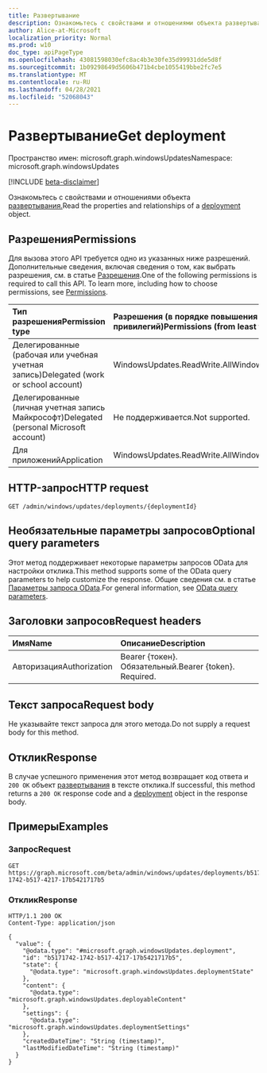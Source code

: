 ```yaml
---
title: Развертывание
description: Ознакомьтесь с свойствами и отношениями объекта развертывания.
author: Alice-at-Microsoft
localization_priority: Normal
ms.prod: w10
doc_type: apiPageType
ms.openlocfilehash: 43081598030efc8ac4b3e30fe35d99931dde5d8f
ms.sourcegitcommit: 1b09298649d5606b471b4cbe1055419bbe2fc7e5
ms.translationtype: MT
ms.contentlocale: ru-RU
ms.lasthandoff: 04/28/2021
ms.locfileid: "52068043"
---
```

# <a name="get-deployment"></a><span data-ttu-id="3c3d5-103">Развертывание</span><span class="sxs-lookup"><span data-stu-id="3c3d5-103">Get deployment</span></span>
<span data-ttu-id="3c3d5-104">Пространство имен: microsoft.graph.windowsUpdates</span><span class="sxs-lookup"><span data-stu-id="3c3d5-104">Namespace: microsoft.graph.windowsUpdates</span></span>

[!INCLUDE [beta-disclaimer](../../includes/beta-disclaimer.md)]

<span data-ttu-id="3c3d5-105">Ознакомьтесь с свойствами и отношениями объекта [развертывания.](../resources/windowsupdates-deployment.md)</span><span class="sxs-lookup"><span data-stu-id="3c3d5-105">Read the properties and relationships of a [deployment](../resources/windowsupdates-deployment.md) object.</span></span>

## <a name="permissions"></a><span data-ttu-id="3c3d5-106">Разрешения</span><span class="sxs-lookup"><span data-stu-id="3c3d5-106">Permissions</span></span>
<span data-ttu-id="3c3d5-p101">Для вызова этого API требуется одно из указанных ниже разрешений. Дополнительные сведения, включая сведения о том, как выбрать разрешения, см. в статье [Разрешения](/graph/permissions-reference).</span><span class="sxs-lookup"><span data-stu-id="3c3d5-p101">One of the following permissions is required to call this API. To learn more, including how to choose permissions, see [Permissions](/graph/permissions-reference).</span></span>

|<span data-ttu-id="3c3d5-109">Тип разрешения</span><span class="sxs-lookup"><span data-stu-id="3c3d5-109">Permission type</span></span>|<span data-ttu-id="3c3d5-110">Разрешения (в порядке повышения привилегий)</span><span class="sxs-lookup"><span data-stu-id="3c3d5-110">Permissions (from least to most privileged)</span></span>|
|:---|:---|
|<span data-ttu-id="3c3d5-111">Делегированные (рабочая или учебная учетная запись)</span><span class="sxs-lookup"><span data-stu-id="3c3d5-111">Delegated (work or school account)</span></span>|<span data-ttu-id="3c3d5-112">WindowsUpdates.ReadWrite.All</span><span class="sxs-lookup"><span data-stu-id="3c3d5-112">WindowsUpdates.ReadWrite.All</span></span>|
|<span data-ttu-id="3c3d5-113">Делегированные (личная учетная запись Майкрософт)</span><span class="sxs-lookup"><span data-stu-id="3c3d5-113">Delegated (personal Microsoft account)</span></span>|<span data-ttu-id="3c3d5-114">Не поддерживается.</span><span class="sxs-lookup"><span data-stu-id="3c3d5-114">Not supported.</span></span>|
|<span data-ttu-id="3c3d5-115">Для приложений</span><span class="sxs-lookup"><span data-stu-id="3c3d5-115">Application</span></span>|<span data-ttu-id="3c3d5-116">WindowsUpdates.ReadWrite.All</span><span class="sxs-lookup"><span data-stu-id="3c3d5-116">WindowsUpdates.ReadWrite.All</span></span>|

## <a name="http-request"></a><span data-ttu-id="3c3d5-117">HTTP-запрос</span><span class="sxs-lookup"><span data-stu-id="3c3d5-117">HTTP request</span></span>

<!-- {
  "blockType": "ignored"
}
-->
``` http
GET /admin/windows/updates/deployments/{deploymentId}
```

## <a name="optional-query-parameters"></a><span data-ttu-id="3c3d5-118">Необязательные параметры запросов</span><span class="sxs-lookup"><span data-stu-id="3c3d5-118">Optional query parameters</span></span>
<span data-ttu-id="3c3d5-119">Этот метод поддерживает некоторые параметры запросов OData для настройки отклика.</span><span class="sxs-lookup"><span data-stu-id="3c3d5-119">This method supports some of the OData query parameters to help customize the response.</span></span> <span data-ttu-id="3c3d5-120">Общие сведения см. в статье [Параметры запроса OData](/graph/query-parameters).</span><span class="sxs-lookup"><span data-stu-id="3c3d5-120">For general information, see [OData query parameters](/graph/query-parameters).</span></span>

## <a name="request-headers"></a><span data-ttu-id="3c3d5-121">Заголовки запросов</span><span class="sxs-lookup"><span data-stu-id="3c3d5-121">Request headers</span></span>
|<span data-ttu-id="3c3d5-122">Имя</span><span class="sxs-lookup"><span data-stu-id="3c3d5-122">Name</span></span>|<span data-ttu-id="3c3d5-123">Описание</span><span class="sxs-lookup"><span data-stu-id="3c3d5-123">Description</span></span>|
|:---|:---|
|<span data-ttu-id="3c3d5-124">Авторизация</span><span class="sxs-lookup"><span data-stu-id="3c3d5-124">Authorization</span></span>|<span data-ttu-id="3c3d5-p103">Bearer {токен}. Обязательный.</span><span class="sxs-lookup"><span data-stu-id="3c3d5-p103">Bearer {token}. Required.</span></span>|

## <a name="request-body"></a><span data-ttu-id="3c3d5-127">Текст запроса</span><span class="sxs-lookup"><span data-stu-id="3c3d5-127">Request body</span></span>
<span data-ttu-id="3c3d5-128">Не указывайте текст запроса для этого метода.</span><span class="sxs-lookup"><span data-stu-id="3c3d5-128">Do not supply a request body for this method.</span></span>

## <a name="response"></a><span data-ttu-id="3c3d5-129">Отклик</span><span class="sxs-lookup"><span data-stu-id="3c3d5-129">Response</span></span>

<span data-ttu-id="3c3d5-130">В случае успешного применения этот метод возвращает код ответа и `200 OK` объект [развертывания](../resources/windowsupdates-deployment.md) в тексте отклика.</span><span class="sxs-lookup"><span data-stu-id="3c3d5-130">If successful, this method returns a `200 OK` response code and a [deployment](../resources/windowsupdates-deployment.md) object in the response body.</span></span>

## <a name="examples"></a><span data-ttu-id="3c3d5-131">Примеры</span><span class="sxs-lookup"><span data-stu-id="3c3d5-131">Examples</span></span>

### <a name="request"></a><span data-ttu-id="3c3d5-132">Запрос</span><span class="sxs-lookup"><span data-stu-id="3c3d5-132">Request</span></span>
<!-- {
  "blockType": "request",
  "name": "get_deployment"
}
-->
``` http
GET https://graph.microsoft.com/beta/admin/windows/updates/deployments/b5171742-1742-b517-4217-17b5421717b5
```


### <a name="response"></a><span data-ttu-id="3c3d5-133">Отклик</span><span class="sxs-lookup"><span data-stu-id="3c3d5-133">Response</span></span>

<!-- {
  "blockType": "response",
  "truncated": true,
  "@odata.type": "microsoft.graph.windowsUpdates.deployment"
}
-->
``` http
HTTP/1.1 200 OK
Content-Type: application/json

{
  "value": {
    "@odata.type": "#microsoft.graph.windowsUpdates.deployment",
    "id": "b5171742-1742-b517-4217-17b5421717b5",
    "state": {
      "@odata.type": "microsoft.graph.windowsUpdates.deploymentState"
    },
    "content": {
      "@odata.type": "microsoft.graph.windowsUpdates.deployableContent"
    },
    "settings": {
      "@odata.type": "microsoft.graph.windowsUpdates.deploymentSettings"
    },
    "createdDateTime": "String (timestamp)",
    "lastModifiedDateTime": "String (timestamp)"
  }
}
```

